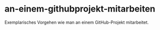 # an-einem-githubprojekt-mitarbeiten
Exemplarisches Vorgehen wie man an einem GitHub-Projekt mitarbeitet.
